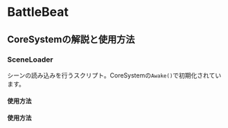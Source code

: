 # BattleBeat
## CoreSystemの解説と使用方法
### SceneLoader
シーンの読み込みを行うスクリプト。CoreSystemの`Awake()`で初期化されています。

#### 使用方法
**使用方法**
